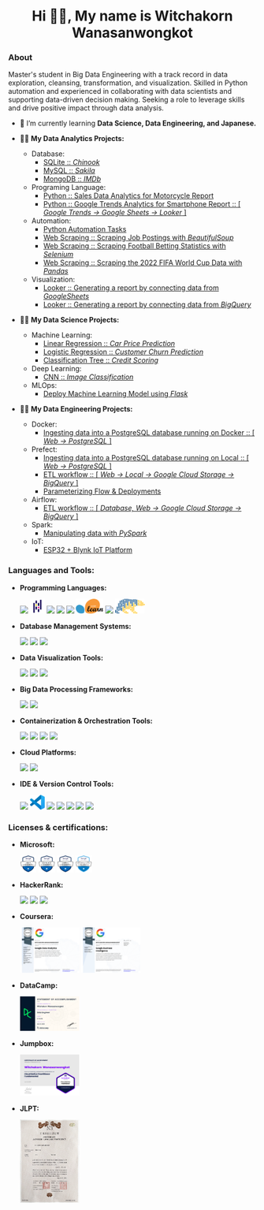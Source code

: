<h1 align="center">Hi 👋🏻, My name is Witchakorn Wanasanwongkot</h1>

<h3 align="left">About</h3>

Master's student in Big Data Engineering with a track record in data exploration, cleansing, transformation, and visualization. Skilled in Python automation and experienced in collaborating with data scientists and supporting data-driven decision making. Seeking a role to leverage skills and drive positive impact through data analysis.

- 🧠 I’m currently learning **Data Science, Data Engineering, and Japanese.**

- 👨‍💻 **My Data Analytics Projects:**
    -  Database:
        - [SQLite :: *Chinook*](https://github.com/NutBodyslam053/NutBodyslam053/blob/main/SQL/sqlite-chinook.ipynb)
        - [MySQL :: *Sakila*](https://github.com/NutBodyslam053/NutBodyslam053/blob/main/SQL/mysql-sakila.ipynb)
        - [MongoDB :: *IMDb*](https://github.com/NutBodyslam053/NutBodyslam053/blob/main/MongoDB/mongodb.ipynb)
    -  Programing Language:
        - [Python :: Sales Data Analytics for Motorcycle Report](https://github.com/NutBodyslam053/NutBodyslam053/blob/main/Python/reporting_on_sale_data.ipynb)
        - [Python :: Google Trends Analytics for Smartphone Report :: [ *Google Trends -> Google Sheets -> Looker* ]](https://github.com/NutBodyslam053/NutBodyslam053/blob/main/Automation/GoogleTrands/GoogleTrends-smartphone.ipynb)
    -  Automation:
        - [Python Automation Tasks](https://github.com/NutBodyslam053/NutBodyslam053/blob/main/Automation/AutomationTasks/automation_tasks.ipynb)
        - [Web Scraping :: Scraping Job Postings with *BeautifulSoup*](https://github.com/NutBodyslam053/NutBodyslam053/blob/main/Automation/WebScraping/web_scraping-beautiful_soup.ipynb)
        - [Web Scraping :: Scraping Football Betting Statistics with *Selenium*](https://github.com/NutBodyslam053/NutBodyslam053/blob/main/Automation/WebScraping/web_scraping-selenium.ipynb)
        - [Web Scraping :: Scraping the 2022 FIFA World Cup Data with *Pandas*](https://github.com/NutBodyslam053/NutBodyslam053/blob/main/Automation/WebScraping/web_scraping-pandas.ipynb)
    - Visualization:
        - [Looker :: Generating a report by connecting data from *GoogleSheets*](https://lookerstudio.google.com/u/0/reporting/743d4b2c-484f-4a25-8559-ce61c9318bf4/page/dlwOD)
        - [Looker :: Generating a report by connecting data from *BigQuery*](https://lookerstudio.google.com/reporting/5b79a5f1-8678-4b13-9cd2-f43c39f2ef75)

- 👨‍🔬 **My Data Science Projects:**
    -  Machine Learning:
        -  [Linear Regression :: *Car Price Prediction*](https://github.com/NutBodyslam053/MLzoomcamp/blob/main/01-LinearRegression/01-carprice.ipynb)
        -  [Logistic Regression :: *Customer Churn Prediction*](https://github.com/NutBodyslam053/MLzoomcamp/blob/main/02-LogisticRegression/02-churn.ipynb)
        -  [Classification Tree :: *Credit Scoring*](https://github.com/NutBodyslam053/MLzoomcamp/blob/main/03-ClassificationTree/03-credit_scoring.ipynb)
    -  Deep Learning:
        -  [CNN :: *Image Classification*](https://github.com/NutBodyslam053/MLzoomcamp/blob/main/04-DeepLearning/04-DeepLearning.ipynb)
    -  MLOps:
        -  [Deploy Machine Learning Model using *Flask*](https://github.com/NutBodyslam053/bostonhousepricing.git)

- 👷‍♂️ **My Data Engineering Projects:**
    - Docker:
        - [Ingesting data into a PostgreSQL database running on Docker :: [ *Web -> PostgreSQL* ]](https://github.com/NutBodyslam053/DEzoomcamp/blob/main/2_docker_sql/ingest-data.py)
    - Prefect:
        - [Ingesting data into a PostgreSQL database running on Local :: [ *Web -> PostgreSQL* ]](https://github.com/NutBodyslam053/DEzoomcamp/blob/main/3_prefect_gcp/01_start/ingest-data-prefect.py)
        - [ETL workflow :: [ *Web -> Local -> Google Cloud Storage -> BigQuery* ]](https://github.com/NutBodyslam053/DEzoomcamp/blob/main/3_prefect_gcp/02_gcp/etl-web_to_gcs_to_bg.py)
        - [Parameterizing Flow & Deployments](https://github.com/NutBodyslam053/DEzoomcamp/blob/main/3_prefect_gcp/03_deployments/parameterized_flow.py)
    - Airflow:
        - [ETL workflow :: [ *Database, Web -> Google Cloud Storage -> BigQuery* ]](https://github.com/NutBodyslam053/NutBodyslam053/blob/main/Airflow/start_ws5_gcs_to_bq.py)
    - Spark:
        - [Manipulating data with *PySpark*](https://github.com/NutBodyslam053/NutBodyslam053/blob/main/Spark/PySpark.ipynb)
    - IoT:
        - [ESP32 + Blynk IoT Platform](https://github.com/NutBodyslam053/NutBodyslam053/blob/main/IoT/BD526-Project_ESP32%2BBlynk.pdf)

<h3 align="left">Languages and Tools:</h3>

- **Programming Languages:**

    <!-- <img src="https://seeklogo.com/images/P/python-logo-A32636CAA3-seeklogo.com.png" height="30"/>
    <img src="https://raw.githubusercontent.com/devicons/devicon/1119b9f84c0290e0f0b38982099a2bd027a48bf1/icons/pandas/pandas-original.svg" height="30"/>
    <img src="https://seeklogo.com/images/N/numpy-logo-479C24EC79-seeklogo.com.png" height="30"/>
    <img src="https://upload.wikimedia.org/wikipedia/commons/8/84/Matplotlib_icon.svg" height="30"/>
    <img src="https://user-images.githubusercontent.com/315810/92161415-9e357100-edfe-11ea-917d-f9e33fd60741.png" height="30"/>
    <img src="https://github.com/scikit-learn/scikit-learn/raw/main/doc/logos/scikit-learn-logo-without-subtitle.svg" height="30"/>
    <img src="https://www.gstatic.com/devrel-devsite/prod/v80bae38ba58d74b96b4842131d88ee335fbea404678aa063008110db834e2268/tensorflow/images/lockup.svg" height="30"/> -->


    <img src="https://seeklogo.com/images/P/python-logo-A32636CAA3-seeklogo.com.png" height="30"/>
    <img src="https://raw.githubusercontent.com/devicons/devicon/1119b9f84c0290e0f0b38982099a2bd027a48bf1/icons/pandas/pandas-original.svg" height="30"/>
    <img src="https://seeklogo.com/images/N/numpy-logo-479C24EC79-seeklogo.com.png" height="30"/>
    <img src="https://matplotlib.org/stable/_static/images/logo2.svg" height="30"/>
    <img src="https://seaborn.pydata.org/_static/logo-wide-lightbg.svg" height="30"/>
    <img src="https://github.com/scikit-learn/scikit-learn/raw/main/doc/logos/scikit-learn-logo-without-subtitle.svg" height="30"/>
    <img src="https://www.gstatic.com/devrel-devsite/prod/v80bae38ba58d74b96b4842131d88ee335fbea404678aa063008110db834e2268/tensorflow/images/lockup.svg" height="30"/>
    <img src="https://raw.githubusercontent.com/pola-rs/polars-static/master/web/polars-logo-python.svg" height="30"/>

- **Database Management Systems:**

    <img src="https://www.vectorlogo.zone/logos/mysql/mysql-official.svg" height="30"/>
    <img src="https://icon-library.com/images/postgresql-icon/postgresql-icon-13.jpg" height="30"/>
    <!-- <img src="https://upload.wikimedia.org/wikipedia/commons/2/29/Postgresql_elephant.svg" height="30"/> -->
    <!-- <img src="https://upload.wikimedia.org/wikipedia/commons/e/e5/Neo4j-logo_color.png" height="30"/> -->
    <img src="https://upload.wikimedia.org/wikipedia/commons/9/93/MongoDB_Logo.svg" height="30"/>

- **Data Visualization Tools:**

    <img src="https://upload.wikimedia.org/wikipedia/commons/thumb/3/30/Google_Sheets_logo_%282014-2020%29.svg/1498px-Google_Sheets_logo_%282014-2020%29.svg.png" height="30"/>
    <img src="https://upload.wikimedia.org/wikipedia/commons/c/cf/New_Power_BI_Logo.svg" height="30"/>
    <img src="https://valiotti.com/wp-content/uploads/2022/10/lookerstudiogoogle.svg" height="30"/>
    <!-- <img src="https://upload.wikimedia.org/wikipedia/commons/4/4c/Looker.svg" height="30"/> -->

- **Big Data Processing Frameworks:**

    <img src="https://upload.wikimedia.org/wikipedia/commons/0/0e/Hadoop_logo.svg" height="30"/>
    <!-- <img src="https://upload.wikimedia.org/wikipedia/commons/b/bb/Apache_Hive_logo.svg" height="30"/> -->
    <img src="https://upload.wikimedia.org/wikipedia/commons/f/f3/Apache_Spark_logo.svg" height="30"/>

- **Containerization & Orchestration Tools:**
    
    <img src="https://c978d03020deef37dc7e.b-cdn.net/wp-content/uploads/2020/10/horizontal-logo-monochromatic-white.png" height="30"/>
    <img src="https://mlflow.org/images/MLflow-logo-final-white-TM.png" height="30"/>
    <img src="https://upload.wikimedia.org/wikipedia/commons/d/de/AirflowLogo.png" height="30"/>
    <img src="https://assets-global.website-files.com/61e8494b1e8e024a7113bd50/6324805f9ce8603d6c1d7c6d_prefect-logo-gradient-white.png" height="30"/>

- **Cloud Platforms:** 

    <!-- <img src="https://seeklogo.com/images/G/google-cloud-logo-ADE788217F-seeklogo.com.png" height="30"/> -->
    <img src="https://upload.wikimedia.org/wikipedia/commons/5/51/Google_Cloud_logo.svg" height="30"/>
    <!-- <img src="https://raw.githubusercontent.com/devicons/devicon/1119b9f84c0290e0f0b38982099a2bd027a48bf1/icons/azure/azure-original.svg" height="30"/> -->
    <img src="https://www.datocms-assets.com/2885/1651788042-csp-microsoft-azure-partner-logotype.svg" height="30"/>
    <!-- <img src="https://upload.wikimedia.org/wikipedia/commons/9/93/Amazon_Web_Services_Logo.svg" height="30"/> -->

- **IDE & Version Control Tools:** 

    <img src="https://jupyter.org/assets/homepage/main-logo.svg" height="30"/> 
    <img src="https://raw.githubusercontent.com/devicons/devicon/master/icons/vscode/vscode-original.svg" height="30"/> 
    <img src="https://upload.wikimedia.org/wikipedia/commons/9/9f/Vimlogo.svg" height="30"/> 
    <img src="https://upload.wikimedia.org/wikipedia/commons/4/4b/Bash_Logo_Colored.svg" height="30"/>
    <!-- <img src="https://upload.wikimedia.org/wikipedia/commons/8/82/Gnu-bash-logo.svg" height="30"/> -->
    <img src="https://upload.wikimedia.org/wikipedia/commons/a/af/PowerShell_Core_6.0_icon.png" height="30"/>
    <img src="https://git-scm.com/images/logo@2x.png" height="30"/> 
    <!-- <img src="https://upload.wikimedia.org/wikipedia/commons/4/4d/OpenAI_Logo.svg" height="30"/> -->
    <img src="https://freelogopng.com/images/all_img/1681039182chatgpt-logo-with-name.png" height="30"/>

<h3 align="left">Licenses & certifications:</h3>

- **Microsoft:**

    <a href="https://learn.microsoft.com/en-us/users/witchakornwanasanwongkot-5806/certifications"> <img src="Certificates/Microsoft/microsoft-certified-azure-fundamentals.png" width="7%"/></a>
    <a href="https://learn.microsoft.com/en-us/users/witchakornwanasanwongkot-5806/certifications"> <img src="Certificates/Microsoft/microsoft-certified-azure-data-fundamentals.png" width="7%"/></a>
    <a href="https://learn.microsoft.com/en-us/users/witchakornwanasanwongkot-5806/certifications"> <img src="Certificates/Microsoft/microsoft-certified-azure-ai-fundamentals.png" width="7%"/></a>
    <a href="https://learn.microsoft.com/en-us/users/witchakornwanasanwongkot-5806/certifications"> <img src="Certificates/Microsoft/microsoft-certified-power-platform-fundamentals.png" width="7%"/></a>

- **HackerRank:**

    <a href="https://www.hackerrank.com/certificates/441eeb7976d6"> <img src="Certificates/HackerRank/hackerrank-problem_solving_basic.png" width="25%"/></a>
    <a href="https://www.hackerrank.com/certificates/81fb347a6c05"> <img src="Certificates/HackerRank/hackerrank-python_basic.png" width="25%"/></a>
    <a href="https://www.hackerrank.com/certificates/39ff3dd8f5f2"> <img src="Certificates/HackerRank/hackerrank-sql_intermediate.png" width="25%"/></a>


- **Coursera:**

    <a href="https://www.coursera.org/account/accomplishments/specialization/certificate/B2WRX4EMCXUP"> <img src="Certificates/Coursera/coursera-google_data_analytics.png" width="25%"/></a>
    <a href="https://www.coursera.org/account/accomplishments/specialization/certificate/JGTX429GU7JF"> <img src="Certificates/Coursera/coursera-google_business_intelligence.png" width="25%"/></a>

- **DataCamp:**

    <a href="https://www.datacamp.com/statement-of-accomplishment/track/10b0abecea6acaa5788f6d55e2b368ffce5a1184"> <img src="Certificates/DataCamp/datacamp-data_engineer2.png" width="25%"/></a>

- **Jumpbox:**

    <a href=""> <img src="Certificates/Jumpbox/Jumpbox-cloud_native_practitioner_fundamental.png" width="25%"/></a>

- **JLPT:**

    <a href=""> <img src="Certificates/JLPT/JLPT-N3.jpg" width="25%"/></a>
